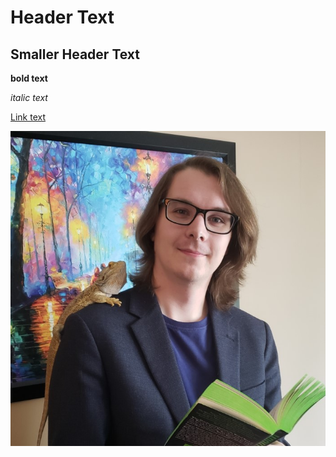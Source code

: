 # Header Text

## Smaller Header Text

**bold text**

*italic text*

[Link text](https://brockdsl.github.io/Making-a-Free-Webpage-with-GitHub-Pages/)

![Picture of Daniel](Images/Daniel_Headshot_Library_Reduced.jpg)
